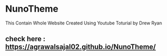 # NunoTheme
This Contain Whole Website Created Using Youtube Toturial  by  Drew Ryan


## check here : https://agrawalsajal02.github.io/NunoTheme/ 
